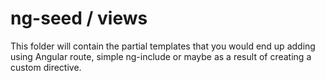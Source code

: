 # ng-seed / views
This folder will contain the partial templates that you would end up adding using Angular route, simple ng-include or maybe as a result of creating a custom directive.
